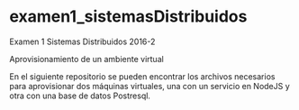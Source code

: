 # examen1_sistemasDistribuidos

Examen 1 Sistemas Distribuidos 2016-2

Aprovisionamiento de un ambiente virtual

En el siguiente repositorio se pueden encontrar los archivos necesarios para aprovisionar dos máquinas virtuales, una con un servicio en NodeJS y otra con una base de datos Postresql.
